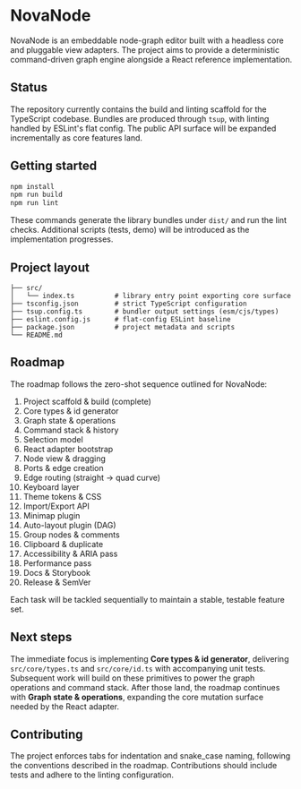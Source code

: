 # NovaNode

NovaNode is an embeddable node-graph editor built with a headless core and pluggable view adapters. The project aims to provide a deterministic command-driven graph engine alongside a React reference implementation.

## Status

The repository currently contains the build and linting scaffold for the TypeScript codebase. Bundles are produced through `tsup`, with linting handled by ESLint's flat config. The public API surface will be expanded incrementally as core features land.

## Getting started

```bash
npm install
npm run build
npm run lint
```

These commands generate the library bundles under `dist/` and run the lint checks. Additional scripts (tests, demo) will be introduced as the implementation progresses.

## Project layout

```
├── src/
│   └── index.ts          # library entry point exporting core surface
├── tsconfig.json         # strict TypeScript configuration
├── tsup.config.ts        # bundler output settings (esm/cjs/types)
├── eslint.config.js      # flat-config ESLint baseline
├── package.json          # project metadata and scripts
└── README.md
```

## Roadmap

The roadmap follows the zero-shot sequence outlined for NovaNode:

1. Project scaffold & build (complete)
2. Core types & id generator
3. Graph state & operations
4. Command stack & history
5. Selection model
6. React adapter bootstrap
7. Node view & dragging
8. Ports & edge creation
9. Edge routing (straight → quad curve)
10. Keyboard layer
11. Theme tokens & CSS
12. Import/Export API
13. Minimap plugin
14. Auto-layout plugin (DAG)
15. Group nodes & comments
16. Clipboard & duplicate
17. Accessibility & ARIA pass
18. Performance pass
19. Docs & Storybook
20. Release & SemVer

Each task will be tackled sequentially to maintain a stable, testable feature set.

## Next steps

The immediate focus is implementing **Core types & id generator**, delivering `src/core/types.ts` and `src/core/id.ts` with accompanying unit tests. Subsequent work will build on these primitives to power the graph operations and command stack. After those land, the roadmap continues with **Graph state & operations**, expanding the core mutation surface needed by the React adapter.

## Contributing

The project enforces tabs for indentation and snake_case naming, following the conventions described in the roadmap. Contributions should include tests and adhere to the linting configuration.

